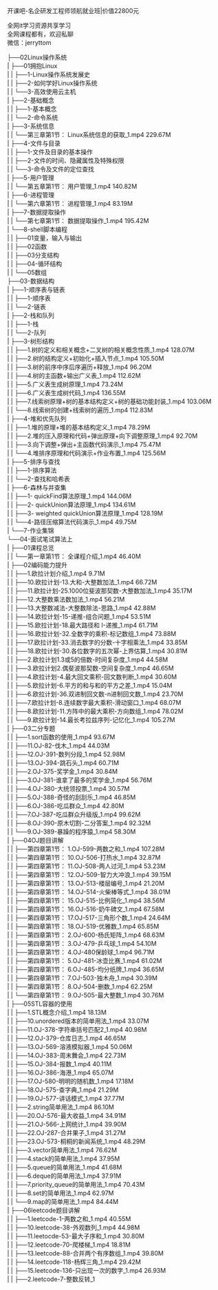 开课吧-名企研发工程师领航就业班|价值22800元

全网it学习资源共享学习<br>全网课程都有，欢迎私聊<br>微信：jerryttom<br>

├──02Linux操作系统<br> | ├──01拥抱Linux<br> | | ├──1-Linux操作系统发展史<br> | | ├──2-如何学好Linux操作系统<br> | | └──3-高效使用云主机<br> | ├──2-基础概念<br> | | ├──1-基本概念<br> | | └──2-命令系统<br> | ├──3-系统信息<br> | | └──第三章第1节： Linux系统信息的获取_1.mp4 229.67M<br> | ├──4-文件与目录<br> | | ├──1-文件及目录的基本操作<br> | | ├──2-文件的时间、隐藏属性及特殊权限<br> | | └──3-命令及文件的定位查找<br> | ├──5-用户管理<br> | | └──第五章第1节： 用户管理_1.mp4 140.82M<br> | ├──6-进程管理<br> | | └──第六章第1节： 进程管理_1.mp4 83.19M<br> | ├──7-数据提取操作<br> | | └──第七章第1节： 数据提取操作_1.mp4 195.42M<br> | └──8-shell脚本编程<br> | | ├──01变量，输入与输出<br> | | ├──02函数<br> | | ├──03分支结构<br> | | ├──04-循环结构<br> | | └──05数组<br> ├──03-数据结构<br> | ├──1-顺序表与链表<br> | | ├──1-顺序表<br> | | └──2-链表<br> | ├──2-栈和队列<br> | | ├──1-栈<br> | | └──2-队列<br> | ├──3-树形结构<br> | | ├──1.树的定义和相关概念+二叉树的相关概念性质_1.mp4 128.07M<br> | | ├──2.树的结构定义+初始化+插入节点_1.mp4 105.50M<br> | | ├──3.树的前序中序后序遍历+释放_1.mp4 96.20M<br> | | ├──4.树的主函数+输出广义表_1.mp4 112.62M<br> | | ├──5.广义表生成树原理_1.mp4 73.24M<br> | | ├──6.广义表生成树代码_1.mp4 136.55M<br> | | ├──7.线索树原理+树的基本结构定义+树的基础功能封装_1.mp4 103.06M<br> | | └──8.线索树的创建+线索树的遍历_1.mp4 112.83M<br> | ├──4-堆和优先队列<br> | | ├──1.堆的原理+堆的基本结构定义_1.mp4 78.29M<br> | | ├──2.堆的压入原理和代码+弹出原理+向下调整原理_1.mp4 92.70M<br> | | ├──3.向下调整+弹出+主函数代码演示_1.mp4 75.47M<br> | | └──4.堆排序原理和代码演示+作业布置_1.mp4 125.56M<br> | ├──5-排序与查找<br> | | ├──1-排序算法<br> | | └──2-查找和哈希表<br> | ├──6-森林与并查集<br> | | ├──1- quickFind算法原理_1.mp4 144.06M<br> | | ├──2- quickUnion算法原理_1.mp4 134.61M<br> | | ├──3- weighted quickUnion算法原理_1.mp4 128.19M<br> | | └──4-路径压缩算法代码演示_1.mp4 49.75M<br> | └──7-作业集锦<br> └──04-面试笔试算法上<br> | ├──01课程总览<br> | | └──第一章第1节： 全课程介绍_1.mp4 46.40M<br> | ├──02编码能力提升<br> | | ├──1.欧拉计划介绍_1.mp4 9.71M<br> | | ├──10.欧拉计划-13.大和-大整数加法_1.mp4 66.72M<br> | | ├──11.欧拉计划-25.1000位斐波那契数-大整数加法_1.mp4 35.17M<br> | | ├──12.大整数乘法数加法_1.mp4 56.21M<br> | | ├──13.大整数减法-大整数除法-思路_1.mp4 42.88M<br> | | ├──14.欧拉计划-15-递推-组合问题_1.mp4 53.51M<br> | | ├──15.欧拉计划-18.最大路径和 I-递推_1.mp4 61.71M<br> | | ├──16.欧拉计划-32.全数字的乘积-标记数组_1.mp4 73.88M<br> | | ├──17.欧拉计划-33.消去数字的分数-十字相乘法_1.mp4 33.85M<br> | | ├──18.欧拉计划-30.各位数字的五次幂-上界估算_1.mp4 30.81M<br> | | ├──2.欧拉计划1.3或5的倍数-时间复杂度_1.mp4 44.58M<br> | | ├──3.欧拉计划2.偶斐波那契数-空间复杂度_1.mp4 46.65M<br> | | ├──4.欧拉计划-4.最大回文乘积-回文数判断_1.mp4 30.60M<br> | | ├──5.欧拉计划-6.平方的和与和的平方之差_1.mp4 15.04M<br> | | ├──6.欧拉计划-36.双进制回文数-n进制回文数_1.mp4 23.70M<br> | | ├──7.欧拉计划-8.连续数字最大乘积-滑动窗口_1.mp4 68.07M<br> | | ├──8.欧拉计划-11.方阵中的最大乘积-方向数组_1.mp4 78.02M<br> | | └──9.欧拉计划-14.最长考拉兹序列-记忆化_1.mp4 105.27M<br> | ├──03二分专题<br> | | ├──1.sort函数的使用_1.mp4 93.67M<br> | | ├──11.OJ-82-伐木_1.mp4 44.03M<br> | | ├──12.OJ-391-数列分段_1.mp4 52.98M<br> | | ├──13.OJ-394-跳石头_1.mp4 60.71M<br> | | ├──2.OJ-375-奖学金_1.mp4 30.84M<br> | | ├──3.OJ-381-谁拿了最多的奖学金_1.mp4 56.76M<br> | | ├──4.OJ-380-大统领投票_1.mp4 30.57M<br> | | ├──5.OJ-388-奇怪的刮刮乐_1.mp4 46.85M<br> | | ├──6.OJ-386-吃瓜群众_1.mp4 42.80M<br> | | ├──7.OJ-387-吃瓜群众升级版_1.mp4 99.62M<br> | | ├──8.OJ-390-原木切割-二分答案_1.mp4 92.32M<br> | | └──9.OJ-389-暴躁的程序猿_1.mp4 58.30M<br> | ├──04OJ题目讲解<br> | | ├──第四章第1节： 1.OJ-599-两数之和_1.mp4 107.28M<br> | | ├──第四章第1节： 10.OJ-506-打热水_1.mp4 32.87M<br> | | ├──第四章第1节： 11.OJ-508-两人过河_1.mp4 53.23M<br> | | ├──第四章第1节： 12.OJ-509-智力大冲浪_1.mp4 39.15M<br> | | ├──第四章第1节： 13.OJ-513-楼层编号_1.mp4 21.20M<br> | | ├──第四章第1节： 14.OJ-514-火柴棒等式_1.mp4 38.01M<br> | | ├──第四章第1节： 15.OJ-515-比例简化_1.mp4 38.56M<br> | | ├──第四章第1节： 16.OJ-516-奶牛碑文_1.mp4 67.58M<br> | | ├──第四章第1节： 17.OJ-517-三角形个数_1.mp4 24.64M<br> | | ├──第四章第1节： 18.OJ-519-优雅数_1.mp4 65.85M<br> | | ├──第四章第1节： 2.OJ-600-杨氏矩阵_1.mp4 68.63M<br> | | ├──第四章第1节： 3.OJ-479-乒乓球_1.mp4 54.10M<br> | | ├──第四章第1节： 4.OJ-480保龄球_1.mp4 96.71M<br> | | ├──第四章第1节： 5.OJ-481-冰壶比赛_1.mp4 61.02M<br> | | ├──第四章第1节： 6.OJ-485-均分纸牌_1.mp4 36.65M<br> | | ├──第四章第1节： 7.OJ-503-独木舟_1.mp4 30.39M<br> | | ├──第四章第1节： 8.OJ-504-删数_1.mp4 62.25M<br> | | └──第四章第1节： 9.OJ-505-最大整数_1.mp4 30.76M<br> | ├──05STL容器的使用<br> | | ├──1.STL概念介绍_1.mp4 18.13M<br> | | ├──10.unordered版本的简单用法_1.mp4 33.07M<br> | | ├──11.OJ-378-字符串括号匹配2_1.mp4 40.98M<br> | | ├──12.OJ-379-仓库日志_1.mp4 46.65M<br> | | ├──13.OJ-569-溶液模拟器_1.mp4 50.06M<br> | | ├──14.OJ-383-周末舞会_1.mp4 22.73M<br> | | ├──15.OJ-384-报数_1.mp4 40.11M<br> | | ├──16.OJ-386-海港_1.mp4 65.07M<br> | | ├──17.OJ-580-明明的随机数_1.mp4 17.18M<br> | | ├──18.OJ-575-查字典_1.mp4 21.29M<br> | | ├──19.OJ-577-讲话模式_1.mp4 37.77M<br> | | ├──2.string简单用法_1.mp4 86.10M<br> | | ├──20.OJ-576-最大收益_1.mp4 34.91M<br> | | ├──21.OJ-566-上网统计_1.mp4 39.90M<br> | | ├──22.OJ-287-合并果子_1.mp4 31.27M<br> | | ├──23.OJ-573-桐桐的新闻系统_1.mp4 48.29M<br> | | ├──3.vector简单用法_1.mp4 76.62M<br> | | ├──4.stack的简单用法_1.mp4 37.95M<br> | | ├──5.queue的简单用法_1.mp4 41.68M<br> | | ├──6.deque的简单用法_1.mp4 37.91M<br> | | ├──7.priority_queue的简单用法_1.mp4 70.43M<br> | | ├──8.set的简单用法_1.mp4 62.97M<br> | | └──9.map的简单用法_1.mp4 84.44M<br> | ├──06leetcode题目讲解<br> | | ├──1.leetcode-1-两数之和_1.mp4 40.55M<br> | | ├──10.leetcode-38-外观数列_1.mp4 44.98M<br> | | ├──11.leetocde-53-最大子序和_1.mp4 30.80M<br> | | ├──12.leetcode-70-爬楼梯_1.mp4 18.81M<br> | | ├──13.leetcode-88-合并两个有序数组_1.mp4 39.80M<br> | | ├──14.leetcode-118-杨辉三角_1.mp4 29.42M<br> | | ├──15.leetcode-136-只出现一次的数字_1.mp4 26.93M<br> | | ├──2.leetcode-7-整数反转_1